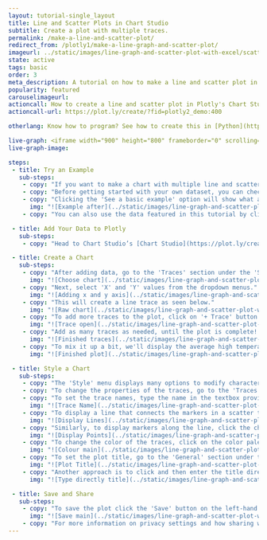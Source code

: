 ```yaml
---
layout: tutorial-single_layout
title: Line and Scatter Plots in Chart Studio
subtitle: Create a plot with multiple traces.
permalink: /make-a-line-and-scatter-plot/
redirect_from: /plotly1/make-a-line-graph-and-scatter-plot/
imageurl: ../static/images/line-graph-and-scatter-plot-with-excel/scatter-line-thumb.png
state: active
tags: basic
order: 3
meta_description: A tutorial on how to make a line and scatter plot in Chart Studio.
popularity: featured
carouselimageurl:
actioncall: How to create a line and scatter plot in Plotly's Chart Studio
actioncall-url: https://plot.ly/create/?fid=plotly2_demo:400

otherlang: Know how to program? See how to create this in [Python](https://plot.ly/python/line-and-scatter/) or [R](https://plot.ly/r/line-and-scatter/).

live-graph: <iframe width="900" height="800" frameborder="0" scrolling="no" src="https://plot.ly/~plotly2_demo/400.embed"></iframe>
live-graph-image:

steps:
 - title: Try an Example
   sub-steps:
    - copy: "If you want to make a chart with multiple line and scatter traces, this tutorial is for you!"
    - copy: "Before getting started with your own dataset, you can check out an example. First, select the 'Type' menu. Hovering the mouse over the chart type icon will display three options: 1) Charts like this by Plotly users, 2) View tutorials on this chart type, and, 3) See a basic example."
    - copy: "Clicking the 'See a basic example' option will show what a sample chart looks like after adding data and editing with the style. You'll also see what labels and style attributes were selected for this specific chart, as well as the end result."
      img: "![Example after](../static/images/line-graph-and-scatter-plot-with-excel/scatter-try-example.gif)"
    - copy: "You can also use the data featured in this tutorial by clicking on 'Open This Data in Plotly' on the left-hand side. It'll open in Chart Studio."

 - title: Add Your Data to Plotly
   sub-steps:
    - copy: "Head to Chart Studio’s [Chart Studio](https://plot.ly/create/) and add your data. You have the option of typing directly in the grid, uploading your file, or entering a URL of an online dataset. Plotly accepts .xls, .xlsx, or .csv files. For more information on how to enter your data, see [this](https://help.plot.ly/add-data-to-the-plotly-grid/) tutorial."

 - title: Create a Chart
   sub-steps:
    - copy: "After adding data, go to the 'Traces' section under the 'Structure' menu on the left-hand side. Choose the 'Type' of trace, then choose 'Line' under 'Simple' chart type."
      img: "![Choose chart](../static/images/line-graph-and-scatter-plot-with-excel/line-choose-chart.png)"
    - copy: "Next, select 'X' and 'Y' values from the dropdown menus."
      img: "![Adding x and y axis](../static/images/line-graph-and-scatter-plot-with-excel/line-import-data.png)"
    - copy: "This will create a line trace as seen below."
      img: "![Raw chart](../static/images/line-graph-and-scatter-plot-with-excel/linescatter-raw.png)"
    - copy: "To add more traces to the plot, click on '+ Trace' button at the top right corner of the panel in the 'Traces' section under the 'Structure' menu."
      img: "![Trace open](../static/images/line-graph-and-scatter-plot-with-excel/linescatter-trace.gif)"
    - copy: "Add as many traces as needed, until the plot is complete! For this particular graph, we compare the average high and low temperatures in New York for the years 2000, 2007 and 2014. We'll need six traces, and this is what the plot looks like after adding them all."
      img: "![Finished traces](../static/images/line-graph-and-scatter-plot-with-excel/linescatter-traces-finished.png)"
    - copy: "To mix it up a bit, we'll display the average high temperature traces as scatter plots, and the average low temperature traces as line plots. To do this, first go to the 'Traces' section under the 'Structure' and click 'Collapse All' on the top left corner of that panel. Now open the traces that need to be switched to 'Scatter' trace type -- in this case, the average high temperature traces (trace 0, trace 2 and trace 4). Choose 'Scatter' under 'Simple' chart type in the 'Type' option."
      img: "![Finished plot](../static/images/line-graph-and-scatter-plot-with-excel/linescatter-scatter-sd.gif)"

 - title: Style a Chart
   sub-steps:
    - copy: "The 'Style' menu displays many options to modify characteristics of the overall chart layout or the individual traces. To see more options about styling the chart, visit the [style and layout](https://help.plot.ly/tutorials/#layout) section of the Chart Studio documentation."
    - copy: "To change the properties of the traces, go to the 'Traces' section under the 'Style' menu."
    - copy: "To set the trace names, type the name in the textbox provided under 'Name' property for each trace. Note that updating the trace name will update the legends as well."
      img: "![Trace Name](../static/images/line-graph-and-scatter-plot-with-excel/linescatter-trace-name.gif)"
    - copy: "To display a line that connects the markers in a scatter trace, click the checkbox corresponding to 'Lines' under the 'Display' option."
      img: "![Display Lines](../static/images/line-graph-and-scatter-plot-with-excel/add-lines-to-scatter.png)"
    - copy: "Similarly, to display markers along the line, click the checkbox corresponding to 'Points' under the 'Display' option."
      img: "![Display Points](../static/images/line-graph-and-scatter-plot-with-excel/add-points-to-line.png)"
    - copy: "To change the color of the traces, click on the color palette as seen below. "
      img: "![Colour main](../static/images/line-graph-and-scatter-plot-with-excel/linescatter-colour-panel.png)"
    - copy: "To set the plot title, go to the 'General' section under the 'Style' menu and type in the plot title within the textbox provided under 'Title'."
      img: "![Plot Title](../static/images/line-graph-and-scatter-plot-with-excel/linescattter-title.png)"
    - copy: "Another approach is to click and then enter the title directly on the plot interface. The same can be done for the axes title and the legends."
      img: "![Type directly title](../static/images/line-graph-and-scatter-plot-with-excel/linescatter-title-direct.png)"

 - title: Save and Share
   sub-steps:
    - copy: "To save the plot click the 'Save' button on the left-hand side. A save modal will appear, as seen below, where you can specify the filenames and privacy settings for your plot and data grid."
      img: "![Save main](../static/images/line-graph-and-scatter-plot-with-excel/linescattter-save-main.png)"
    - copy: "For more information on privacy settings and how sharing works, visit Plotly's [sharing tutorial](http://help.plot.ly/save-share-and-export-in-plotly/)."
---
```

